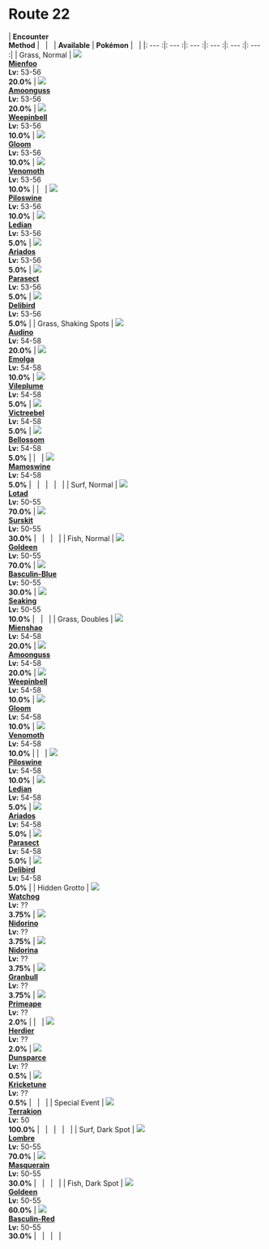 # Route 22

| __Encounter<br>Method__ | &nbsp; | &nbsp; | __Available__ | __Pokémon__ | &nbsp; |
|: --- :|: --- :|: --- :|: --- :|: --- :|: --- :|
| Grass, Normal | ![][619] <br> __[Mienfoo]__ <br> __Lv:__ 53-56 <br> __20.0%__ | ![][591] <br> __[Amoonguss]__ <br> __Lv:__ 53-56 <br> __20.0%__ | ![][70] <br> __[Weepinbell]__ <br> __Lv:__ 53-56 <br> __10.0%__ | ![][44] <br> __[Gloom]__ <br> __Lv:__ 53-56 <br> __10.0%__ | ![][49] <br> __[Venomoth]__ <br> __Lv:__ 53-56 <br> __10.0%__ |
| &nbsp; | ![][221] <br> __[Piloswine]__ <br> __Lv:__ 53-56 <br> __10.0%__ | ![][166] <br> __[Ledian]__ <br> __Lv:__ 53-56 <br> __5.0%__ | ![][168] <br> __[Ariados]__ <br> __Lv:__ 53-56 <br> __5.0%__ | ![][47] <br> __[Parasect]__ <br> __Lv:__ 53-56 <br> __5.0%__ | ![][225] <br> __[Delibird]__ <br> __Lv:__ 53-56 <br> __5.0%__ |
| Grass, Shaking Spots | ![][531] <br> __[Audino]__ <br> __Lv:__ 54-58 <br> __20.0%__ | ![][587] <br> __[Emolga]__ <br> __Lv:__ 54-58 <br> __10.0%__ | ![][45] <br> __[Vileplume]__ <br> __Lv:__ 54-58 <br> __5.0%__ | ![][71] <br> __[Victreebel]__ <br> __Lv:__ 54-58 <br> __5.0%__ | ![][182] <br> __[Bellossom]__ <br> __Lv:__ 54-58 <br> __5.0%__ |
| &nbsp; | ![][473] <br> __[Mamoswine]__ <br> __Lv:__ 54-58 <br> __5.0%__ | &nbsp; | &nbsp; | &nbsp; | &nbsp; |
| Surf, Normal | ![][270] <br> __[Lotad]__ <br> __Lv:__ 50-55 <br> __70.0%__ | ![][283] <br> __[Surskit]__ <br> __Lv:__ 50-55 <br> __30.0%__ | &nbsp; | &nbsp; | &nbsp; |
| Fish, Normal | ![][118] <br> __[Goldeen]__ <br> __Lv:__ 50-55 <br> __70.0%__ | ![][550-blue] <br> __[Basculin-Blue]__ <br> __Lv:__ 50-55 <br> __30.0%__ | ![][119] <br> __[Seaking]__ <br> __Lv:__ 50-55 <br> __10.0%__ | &nbsp; | &nbsp; |
| Grass, Doubles | ![][620] <br> __[Mienshao]__ <br> __Lv:__ 54-58 <br> __20.0%__ | ![][591] <br> __[Amoonguss]__ <br> __Lv:__ 54-58 <br> __20.0%__ | ![][70] <br> __[Weepinbell]__ <br> __Lv:__ 54-58 <br> __10.0%__ | ![][44] <br> __[Gloom]__ <br> __Lv:__ 54-58 <br> __10.0%__ | ![][49] <br> __[Venomoth]__ <br> __Lv:__ 54-58 <br> __10.0%__ |
| &nbsp; | ![][221] <br> __[Piloswine]__ <br> __Lv:__ 54-58 <br> __10.0%__ | ![][166] <br> __[Ledian]__ <br> __Lv:__ 54-58 <br> __5.0%__ | ![][168] <br> __[Ariados]__ <br> __Lv:__ 54-58 <br> __5.0%__ | ![][47] <br> __[Parasect]__ <br> __Lv:__ 54-58 <br> __5.0%__ | ![][225] <br> __[Delibird]__ <br> __Lv:__ 54-58 <br> __5.0%__ |
| Hidden Grotto | ![][505] <br> __[Watchog]__ <br> __Lv:__ ?? <br> __3.75%__ | ![][33] <br> __[Nidorino]__ <br> __Lv:__ ?? <br> __3.75%__ | ![][30] <br> __[Nidorina]__ <br> __Lv:__ ?? <br> __3.75%__ | ![][210] <br> __[Granbull]__ <br> __Lv:__ ?? <br> __3.75%__ | ![][57] <br> __[Primeape]__ <br> __Lv:__ ?? <br> __2.0%__ |
| &nbsp; | ![][507] <br> __[Herdier]__ <br> __Lv:__ ?? <br> __2.0%__ | ![][206] <br> __[Dunsparce]__ <br> __Lv:__ ?? <br> __0.5%__ | ![][402] <br> __[Kricketune]__ <br> __Lv:__ ?? <br> __0.5%__ | &nbsp; | &nbsp; |
| Special Event | ![][639] <br> __[Terrakion]__ <br> __Lv:__ 50 <br> __100.0%__ | &nbsp; | &nbsp; | &nbsp; | &nbsp; |
| Surf, Dark Spot | ![][271] <br> __[Lombre]__ <br> __Lv:__ 50-55 <br> __70.0%__ | ![][284] <br> __[Masquerain]__ <br> __Lv:__ 50-55 <br> __30.0%__ | &nbsp; | &nbsp; | &nbsp; |
| Fish, Dark Spot | ![][118] <br> __[Goldeen]__ <br> __Lv:__ 50-55 <br> __60.0%__ | ![][550-red] <br> __[Basculin-Red]__ <br> __Lv:__ 50-55 <br> __30.0%__ | &nbsp; | &nbsp; | &nbsp; |


[619]: ../img/animated/619.gif
[Mienfoo]: ../pokemons/619/
[591]: ../img/animated/591.gif
[Amoonguss]: ../pokemons/591/
[70]: ../img/animated/70.gif
[Weepinbell]: ../pokemons/070/
[44]: ../img/animated/44.gif
[Gloom]: ../pokemons/044/
[49]: ../img/animated/49.gif
[Venomoth]: ../pokemons/049/
[221]: ../img/animated/221.gif
[Piloswine]: ../pokemons/221/
[166]: ../img/animated/166.gif
[Ledian]: ../pokemons/166/
[168]: ../img/animated/168.gif
[Ariados]: ../pokemons/168/
[47]: ../img/animated/47.gif
[Parasect]: ../pokemons/047/
[225]: ../img/animated/225.gif
[Delibird]: ../pokemons/225/
[531]: ../img/animated/531.gif
[Audino]: ../pokemons/531/
[587]: ../img/animated/587.gif
[Emolga]: ../pokemons/587/
[45]: ../img/animated/45.gif
[Vileplume]: ../pokemons/045/
[71]: ../img/animated/71.gif
[Victreebel]: ../pokemons/071/
[182]: ../img/animated/182.gif
[Bellossom]: ../pokemons/182/
[473]: ../img/animated/473.gif
[Mamoswine]: ../pokemons/473/
[270]: ../img/animated/270.gif
[Lotad]: ../pokemons/270/
[283]: ../img/animated/283.gif
[Surskit]: ../pokemons/283/
[118]: ../img/animated/118.gif
[Goldeen]: ../pokemons/118/
[550-blue]: ../img/animated/550-blue.gif
[Basculin-Blue]: ../pokemons/550/
[119]: ../img/animated/119.gif
[Seaking]: ../pokemons/119/
[620]: ../img/animated/620.gif
[Mienshao]: ../pokemons/620/
[505]: ../img/animated/505.gif
[Watchog]: ../pokemons/505/
[33]: ../img/animated/33.gif
[Nidorino]: ../pokemons/033/
[30]: ../img/animated/30.gif
[Nidorina]: ../pokemons/030/
[210]: ../img/animated/210.gif
[Granbull]: ../pokemons/210/
[57]: ../img/animated/57.gif
[Primeape]: ../pokemons/057/
[507]: ../img/animated/507.gif
[Herdier]: ../pokemons/507/
[206]: ../img/animated/206.gif
[Dunsparce]: ../pokemons/206/
[402]: ../img/animated/402.gif
[Kricketune]: ../pokemons/402/
[639]: ../img/animated/639.gif
[Terrakion]: ../pokemons/639/
[271]: ../img/animated/271.gif
[Lombre]: ../pokemons/271/
[284]: ../img/animated/284.gif
[Masquerain]: ../pokemons/284/
[550-red]: ../img/animated/550-red.gif
[Basculin-Red]: ../pokemons/550/